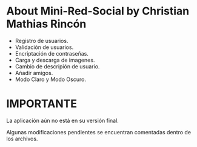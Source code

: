 # About Mini-Red-Social by Christian Mathias Rincón

- Registro de usuarios.
- Validación de usuarios.
- Encriptación de contraseñas.
- Carga y descarga de imagenes.
- Cambio de descripión de usuario.
- Añadir amigos.
- Modo Claro y Modo Oscuro.

# IMPORTANTE  

La aplicación aún no está en su versión final. 

Algunas modificaciones pendientes se encuentran comentadas dentro de los archivos.



